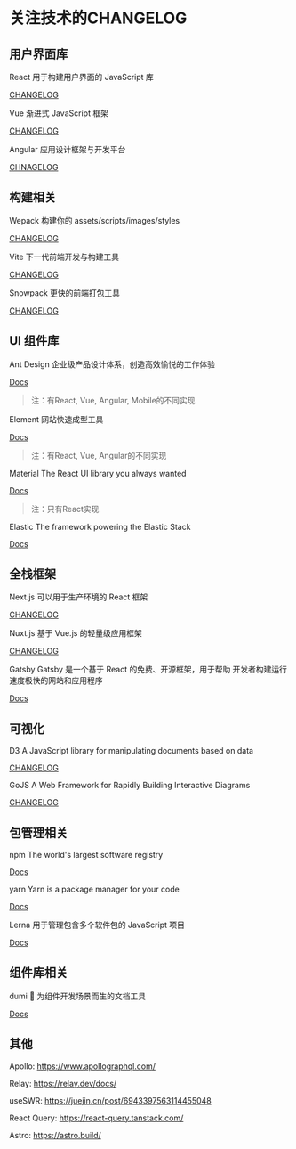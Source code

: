 # 关注技术的CHANGELOG

## 用户界面库

React 用于构建用户界面的 JavaScript 库

[CHANGELOG](https://react.docschina.org/versions/)

Vue 渐进式 JavaScript 框架

[CHANGELOG](https://news.vuejs.org/)

Angular 应用设计框架与开发平台

[CHNAGELOG](https://blog.angular.io/tagged/release%20notes)


## 构建相关

Wepack 构建你的 assets/scripts/images/styles

[CHANGELOG](https://medium.com/webpack/announcements/home)

Vite 下一代前端开发与构建工具

[CHANGELOG](https://github.com/vitejs/vite/blob/main/packages/vite/CHANGELOG.md)

Snowpack 更快的前端打包工具

[CHANGELOG](https://snowpack.cn/news/)


## UI 组件库

Ant Design 企业级产品设计体系，创造高效愉悦的工作体验

[Docs](https://ant.design/index-cn)

> 注：有React, Vue, Angular, Mobile的不同实现

Element 网站快速成型工具

[Docs](https://element.eleme.cn/#/zh-CN)

> 注：有React, Vue, Angular的不同实现

Material The React UI library you always wanted

[Docs](https://mui.com/zh/getting-started/installation/)

> 注：只有React实现

Elastic The framework powering the Elastic Stack

[Docs](https://elastic.github.io/eui/#/)

## 全栈框架

Next.js 可以用于生产环境的 React 框架

[CHANGELOG](https://www.nextjs.cn/blog)

Nuxt.js 基于 Vue.js 的轻量级应用框架

[CHANGELOG](https://nuxtjs.org/announcements)

Gatsby Gatsby 是一个基于 React 的免费、开源框架，用于帮助 开发者构建运行速度极快的网站和应用程序

[Docs](https://www.gatsbyjs.cn/)


## 可视化  

D3 A JavaScript library for manipulating documents based on data

[CHANGELOG](https://github.com/d3/d3/releases)

GoJS A Web Framework for Rapidly Building Interactive Diagrams

[CHANGELOG](https://gojs.net/latest/changelog.html)


## 包管理相关

npm The world's largest software registry

[Docs](https://docs.npmjs.com/getting-started)

yarn Yarn is a package manager for your code

[Docs](https://yarnpkg.com/getting-started)

Lerna 用于管理包含多个软件包的 JavaScript 项目

[Docs](https://www.lernajs.cn/)


## 组件库相关

dumi 📖 为组件开发场景而生的文档工具

[Docs](https://d.umijs.org/zh-CN/guide)


## 其他

Apollo: https://www.apollographql.com/

Relay: https://relay.dev/docs/

useSWR: https://juejin.cn/post/6943397563114455048

React Query: https://react-query.tanstack.com/

Astro: https://astro.build/
